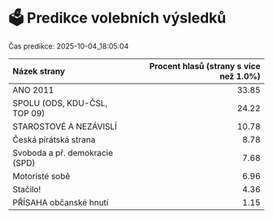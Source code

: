 # 🗳️ Predikce volebních výsledků

Čas predikce: 2025-10-04_18:05:04

| Názek strany                   |   Procent hlasů (strany s více než 1.0%) |
|:-------------------------------|-----------------------------------------:|
| ANO 2011                       |                                    33.85 |
| SPOLU (ODS, KDU-ČSL, TOP 09)   |                                    24.22 |
| STAROSTOVÉ A NEZÁVISLÍ         |                                    10.78 |
| Česká pirátská strana          |                                     8.78 |
| Svoboda a př. demokracie (SPD) |                                     7.68 |
| Motoristé sobě                 |                                     6.96 |
| Stačilo!                       |                                     4.36 |
| PŘÍSAHA občanské hnutí         |                                     1.15 |